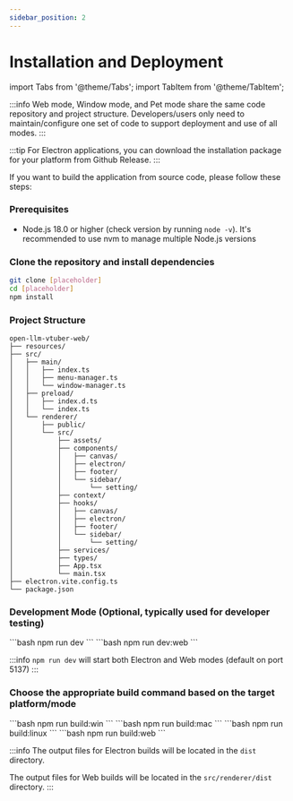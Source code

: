 ```yaml
---
sidebar_position: 2
---
```


# Installation and Deployment

import Tabs from '@theme/Tabs';
import TabItem from '@theme/TabItem';

:::info
Web mode, Window mode, and Pet mode share the same code repository and project structure. Developers/users only need to maintain/configure one set of code to support deployment and use of all modes.
:::

:::tip
For Electron applications, you can download the installation package for your platform from Github Release.
:::

If you want to build the application from source code, please follow these steps:

### Prerequisites

- Node.js 18.0 or higher (check version by running `node -v`). It's recommended to use nvm to manage multiple Node.js versions

### Clone the repository and install dependencies

```bash
git clone [placeholder]
cd [placeholder]
npm install
```

### Project Structure

```
open-llm-vtuber-web/
├── resources/              
├── src/
│   ├── main/               
│   │   ├── index.ts        
│   │   ├── menu-manager.ts 
│   │   └── window-manager.ts 
│   ├── preload/            
│   │   ├── index.d.ts      
│   │   └── index.ts        
│   └── renderer/           
│       ├── public/        
│       └── src/
│           ├── assets/     
│           ├── components/ 
│           │   ├── canvas/ 
│           │   ├── electron/ 
│           │   ├── footer/ 
│           │   └── sidebar/ 
│           │       └── setting/
│           ├── context/    
│           ├── hooks/      
│           │   ├── canvas/ 
│           │   ├── electron/ 
│           │   ├── footer/ 
│           │   └── sidebar/ 
│           │       └── setting/
│           ├── services/   
│           ├── types/     
│           ├── App.tsx    
│           └── main.tsx   
├── electron.vite.config.ts 
└── package.json           
```

### Development Mode (Optional, typically used for developer testing)

<Tabs>
  <TabItem value="electron" label="Electron" default>
    ```bash
    npm run dev
    ```
  </TabItem>
  <TabItem value="web" label="Web">
    ```bash
    npm run dev:web
    ```
  </TabItem>
</Tabs>

:::info 
`npm run dev` will start both Electron and Web modes (default on port 5137)
:::

### Choose the appropriate build command based on the target platform/mode

<Tabs>
  <TabItem value="windows" label="Windows" default>
    ```bash
    npm run build:win
    ```
  </TabItem>
  <TabItem value="macos" label="MacOS">
    ```bash
    npm run build:mac
    ```
  </TabItem>
  <TabItem value="linux" label="Linux">
    ```bash
    npm run build:linux
    ```
  </TabItem>
  <TabItem value="web" label="Web">
    ```bash
    npm run build:web
    ```
  </TabItem>
</Tabs>

:::info 
The output files for Electron builds will be located in the `dist` directory.

The output files for Web builds will be located in the `src/renderer/dist` directory.
:::




